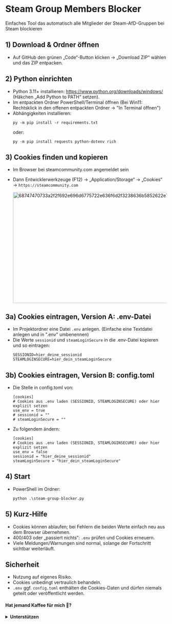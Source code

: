 # Steam Group Members Blocker

Einfaches Tool das automatisch alle Mitglieder der Steam-AfD-Gruppen bei Steam blockieren

## 1) Download & Ordner öffnen
- Auf GitHub den grünen „Code“-Button klicken → „Download ZIP“ wählen und das ZIP entpacken.  

## 2) Python einrichten
- Python 3.11+ installieren: https://www.python.org/downloads/windows/ (Häkchen „Add Python to PATH“ setzen).
- Im entpackten Ordner PowerShell/Terminal öffnen (Bei Win11: Rechtsklick in den offenen entpackten Ordner -> "In Terminal öffnen")
- Abhängigkeiten installieren:
  ```
  py -m pip install -r requirements.txt
  ```
  oder:
  ```
  py -m pip install requests python-dotenv rich
  ```

## 3) Cookies finden und kopieren
- Im Browser bei steamcommunity.com angemeldet sein
- Dann Entwicklerwerkzeuge (F12) → „Application/Storage“ → „Cookies“ → `https://steamcommunity.com`

  <img width="765" height="345" alt="68747470733a2f2f692e696d6775722e636f6d2f3238636b5852622e706e67" src="https://github.com/user-attachments/assets/9c68e94a-0a08-411e-8ccb-1fb6d8608259" />

## 3a) Cookies eintragen, Version A: .env-Datei
- Im Projektordner eine Datei `.env` anlegen. (Einfache eine Textdatei anlegen und in ".env" umbenennen)
- Die Werte `sessionid` und `steamLoginSecure` in die .env-Datei kopieren und so eintragen:
  ```
  SESSIONID=hier_deine_sessionid
  STEAMLOGINSECURE=hier_dein_steamLoginSecure
  ```
## 3b) Cookies eintragen, Version B: config.toml
- Die Stelle in config.toml von:
  ```
  [cookies]
  # Cookies aus .env laden (SESSIONID, STEAMLOGINSECURE) oder hier explizit setzen
  use_env = true
  # sessionid = ""
  # steamLoginSecure = ""
  ```
- Zu folgendem ändern:
  ```
  [cookies]
  # Cookies aus .env laden (SESSIONID, STEAMLOGINSECURE) oder hier explizit setzen
  use_env = false
  sessionid = "hier_deine_sessionid"
  steamLoginSecure = "hier_dein_steamLoginSecure"
  ```

## 4) Start
- PowerShell im Ordner:
  ```
  python .\steam-group-blocker.py
  ```

## 5) Kurz‑Hilfe
- Cookies können ablaufen; bei Fehlern die beiden Werte einfach neu aus dem Browser übernehmen.
- 400/403 oder „passiert nichts“: `.env` prüfen und Cookies erneuern.  
- Viele Meldungen/Warnungen sind normal, solange der Fortschritt sichtbar weiterläuft.

## Sicherheit
- Nutzung auf eigenes Risiko.
- Cookies unbedingt vertraulich behandeln.
- `.env` ggf. `config.toml` enthälten die Cookies-Daten und dürfen niemals geteilt oder veröffentlicht werden.

#### Hat jemand Kaffee für mich 🥹? 
<details>
  <summary><b>Unterstützen</b></summary>

  Wenn dir dieses Projekt gefällt, kannst du mich mit einem Kaffee unterstützen. Danke! 🫶

  [![Ko-fi](https://img.shields.io/badge/support_me_on_ko--fi-F16061?style=for-the-badge&logo=kofi&logoColor=f5f5f5)](https://ko-fi.com/haveyoutriedducktape)

</details>
